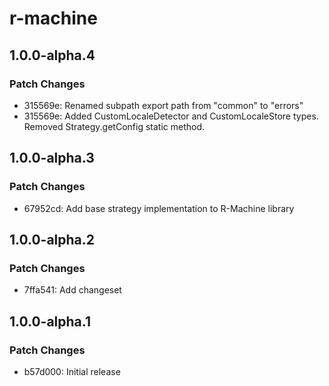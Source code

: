 # r-machine

## 1.0.0-alpha.4

### Patch Changes

- 315569e: Renamed subpath export path from "common" to "errors"
- 315569e: Added CustomLocaleDetector and CustomLocaleStore types.
  Removed Strategy.getConfig static method.

## 1.0.0-alpha.3

### Patch Changes

- 67952cd: Add base strategy implementation to R-Machine library

## 1.0.0-alpha.2

### Patch Changes

- 7ffa541: Add changeset

## 1.0.0-alpha.1

### Patch Changes

- b57d000: Initial release
